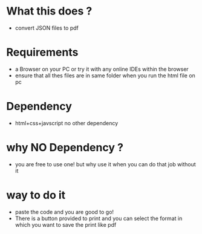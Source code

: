 # What this does ?

- convert JSON files to pdf

# Requirements

- a Browser on your PC or try it with any online IDEs within the browser
- ensure that all thes files are in same folder when you run the html file on pc

# Dependency

- html+css+javscript no other dependency

# why NO Dependency ?

- you are free to use one! but why use it when you can do that job without it

# way to do it

- paste the code and you are good to go!
- There is a button provided to print and you can select the format in which you want to save the print like pdf
